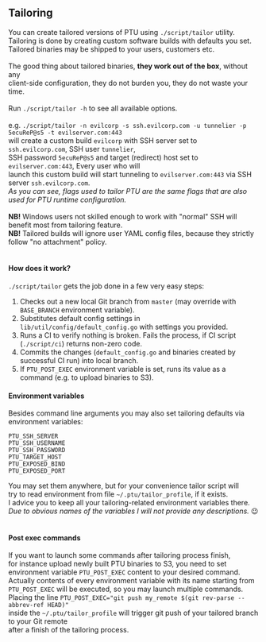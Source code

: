 ## Tailoring

You can create tailored versions of PTU using `./script/tailor` utility.<br/>
Tailoring is done by creating custom software builds with defaults you set.<br/>
Tailored binaries may be shipped to your users, customers etc.<br/>
<br/>
The good thing about tailored binaries, **they work out of the box**, without any<br/>
client-side configuration, they do not burden you, they do not waste your time.<br/>
<br/>
Run `./script/tailor -h` to see all available options.<br/>
<br/>
e.g. `./script/tailor -n evilcorp -s ssh.evilcorp.com -u tunnelier -p 5ecuReP@s5 -t evilserver.com:443`<br/>
will create a custom build `evilcorp` with SSH server set to ` ssh.evilcorp.com`, SSH user `tunnelier`,<br/>
SSH password `5ecuReP@s5` and target (redirect) host set to `evilserver.com:443`, Every user who will<br/>
launch this custom build will start tunneling to `evilserver.com:443` via SSH server `ssh.evilcorp.com`.<br/>
*As you can see, flags used to tailor PTU are the same flags that are also used for PTU runtime configuration.*<br/>
<br/>
**NB!** Windows users not skilled enough to work with "normal" SSH will benefit most from tailoring feature.<br/>
**NB!** Tailored builds will ignore user YAML config files, because they strictly follow "no attachment" policy. <br/>
<br/>

#### How does it work?
`./script/tailor` gets the job done in a few very easy steps:
1. Checks out a new local Git branch from `master` (may override with `BASE_BRANCH` environment variable).
2. Substitutes default config settings in `lib/util/config/default_config.go` with settings you provided.
3. Runs a CI to verify nothing is broken. Fails the process, if CI script (`./script/ci`) returns non-zero code.
4. Commits the changes (`default_config.go` and binaries created by successful CI run) into local branch.
5. If `PTU_POST_EXEC` environment variable is set, runs its value as a command (e.g. to upload binaries to S3).

#### Environment variables
Besides command line arguments you may also set tailoring defaults via environment variables:
```
PTU_SSH_SERVER
PTU_SSH_USERNAME
PTU_SSH_PASSWORD
PTU_TARGET_HOST
PTU_EXPOSED_BIND
PTU_EXPOSED_PORT
```
You may set them anywhere, but for your convenience tailor script will<br/>
try to read environment from file `~/.ptu/tailor_profile`, if it exists.<br/>
I advice you to keep all your tailoring-related environment variables there.<br/>
*Due to obvious names of the variables I will not provide any descriptions.* :wink:<br/>
<br/>

#### Post exec commands
If you want to launch some commands after tailoring process finish,<br/>
for instance upload newly built PTU binaries to S3, you need to set<br/>
environment variable `PTU_POST_EXEC` content to your desired command.<br/>
Actually contents of every environment variable with its name starting from<br/>
`PTU_POST_EXEC` will be executed, so you may launch multiple commands.<br/>
Placing the line `PTU_POST_EXEC="git push my_remote $(git rev-parse --abbrev-ref HEAD)"`<br/>
inside the `~/.ptu/tailor_profile` will trigger git push of your tailored branch to your Git remote<br/>
after a finish of the tailoring process.
